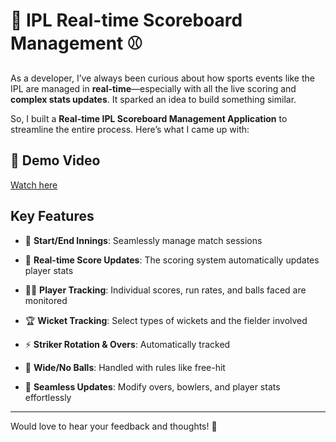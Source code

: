 # 🏏 IPL Real-time Scoreboard Management ⚾

As a developer, I’ve always been curious about how sports events like the IPL are managed in **real-time**—especially with all the live scoring and **complex stats updates**. It sparked an idea to build something similar.

So, I built a **Real-time IPL Scoreboard Management Application** to streamline the entire process. Here’s what I came up with:

## 🎥 Demo Video  
[Watch here](https://drive.google.com/file/d/10MHXJw4vUaSsuWf1kOsrufBdraAwdj84/view)

## Key Features

- 🏏 **Start/End Innings**: Seamlessly manage match sessions

- 🔄 **Real-time Score Updates**: The scoring system automatically updates player stats

- 🧑‍💼 **Player Tracking**: Individual scores, run rates, and balls faced are monitored

- 🏆 **Wicket Tracking**: Select types of wickets and the fielder involved

- ⚡ **Striker Rotation & Overs**: Automatically tracked

- 🚫 **Wide/No Balls**: Handled with rules like free-hit

- 🔄 **Seamless Updates**: Modify overs, bowlers, and player stats effortlessly

---

Would love to hear your feedback and thoughts! 🙌
